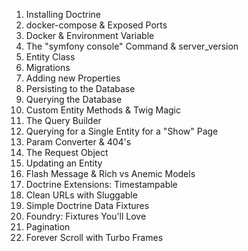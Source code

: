 01. Installing Doctrine
02. docker-compose & Exposed Ports
03. Docker & Environment Variable
04. The "symfony console" Command & server_version
05. Entity Class
06. Migrations
07. Adding new Properties
08. Persisting to the Database
09. Querying the Database
10. Custom Entity Methods & Twig Magic
11. The Query Builder
12. Querying for a Single Entity for a "Show" Page
13. Param Converter & 404's
14. The Request Object
15. Updating an Entity
16. Flash Message & Rich vs Anemic Models
17. Doctrine Extensions: Timestampable
18. Clean URLs with Sluggable
19. Simple Doctrine Data Fixtures
20. Foundry: Fixtures You'll Love
21. Pagination
22. Forever Scroll with Turbo Frames
